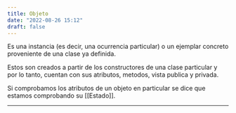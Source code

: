 ```yaml
---
title: Objeto
date: "2022-08-26 15:12"
draft: false
---
```

Es una instancia (es decir, una ocurrencia particular) o un ejemplar concreto proveniente de una clase ya definida. 

Estos son creados a partir de los constructores de una clase particular y por lo tanto, cuentan con sus atributos, metodos, vista publica y privada.

Si comprobamos los atributos de un objeto en particular se dice que estamos comprobando su [[Estado]].
___